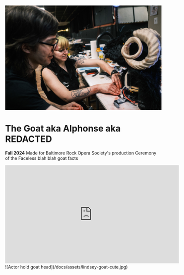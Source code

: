 ![Mace and Peter work on goat head](/docs/assets/mace-peter-goat-repair.jpg)
# The Goat aka Alphonse aka REDACTED

**Fall 2024**
Made for Baltimore Rock Opera Society's production Ceremony of the Faceless blah blah goat facts

<iframe width="560" height="315" src="https://www.youtube.com/embed/RwA5DX_8b8A?si=gbolmzYjF8e11XOH" title="YouTube video player" frameborder="0" allow="accelerometer; autoplay; clipboard-write; encrypted-media; gyroscope; picture-in-picture; web-share" referrerpolicy="strict-origin-when-cross-origin" allowfullscreen></iframe>
![Actor hold goat head](/docs/assets/lindsey-goat-cute.jpg)
